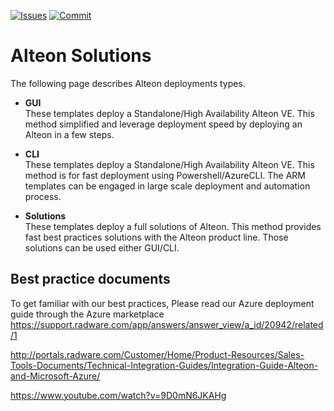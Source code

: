 [![Issues](https://img.shields.io/github/issues/Radware/Radware-azure-arm-templates)](https://github.com/radware/Radware-azure-arm-templates/issues)
[![Commit](https://img.shields.io/github/last-commit/Radware/Radware-azure-arm-templates)]()
# Alteon Solutions

The following page describes Alteon deployments types.

  - **GUI** <br>These templates deploy a Standalone/High Availability Alteon VE.
      This method simplified and leverage deployment speed by deploying an Alteon in a few steps.
 
 - **CLI** <br>These templates deploy a Standalone/High Availability Alteon VE.
      This method is for fast deployment using Powershell/AzureCLI.
      The ARM templates can be engaged in large scale deployment and automation process.
      
 - **Solutions** <br>These templates deploy a full solutions of Alteon.
      This method provides fast best practices solutions with the Alteon product line.
      Those solutions can be used either GUI/CLI.   
      
## Best practice documents      

To get familiar with our best practices, Please read our Azure deployment guide through the Azure marketplace
 https://support.radware.com/app/answers/answer_view/a_id/20942/related/1
 
 http://portals.radware.com/Customer/Home/Product-Resources/Sales-Tools-Documents/Technical-Integration-Guides/Integration-Guide-Alteon-and-Microsoft-Azure/
 
 https://www.youtube.com/watch?v=9D0mN6JKAHg
 
 
    
